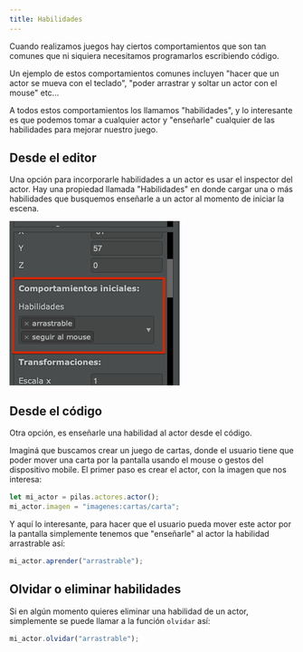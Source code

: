 ```yaml
---
title: Habilidades
---
```


Cuando realizamos juegos hay ciertos comportamientos que son tan comunes
que ni siquiera necesitamos programarlos escribiendo código.

Un ejemplo de estos comportamientos comunes incluyen "hacer que un actor
se mueva con el teclado", "poder arrastrar y soltar un actor con el mouse" etc...

A todos estos comportamientos los llamamos "habilidades", y lo interesante
es que podemos tomar a cualquier actor y "enseñarle" cualquier de las
habilidades para mejorar nuestro juego.

## Desde el editor

Una opción para incorporarle habilidades a un actor es usar el inspector
del actor. Hay una propiedad llamada "Habilidades" en donde cargar una o
más habilidades que busquemos enseñarle a un actor al momento de iniciar
la escena.

![](imagenes/habilidades/habilidades.png)

## Desde el código

Otra opción, es enseñarle una habilidad al actor desde el código.

Imaginá que buscamos crear un juego de cartas, donde el usuario tiene que
poder mover una carta por la pantalla usando el mouse o gestos del dispositivo
mobile. El primer paso es crear el actor, con la imagen que nos interesa:

```typescript
let mi_actor = pilas.actores.actor();
mi_actor.imagen = "imagenes:cartas/carta";
```

Y aquí lo interesante, para hacer que el usuario pueda mover este actor
por la pantalla simplemente tenemos que "enseñarle" al actor la habilidad
arrastrable así:

```typescript
mi_actor.aprender("arrastrable");
```

## Olvidar o eliminar habilidades

Si en algún momento quieres eliminar una habilidad de un actor, simplemente
se puede llamar a la función `olvidar` así:

```typescript
mi_actor.olvidar("arrastrable");
```
